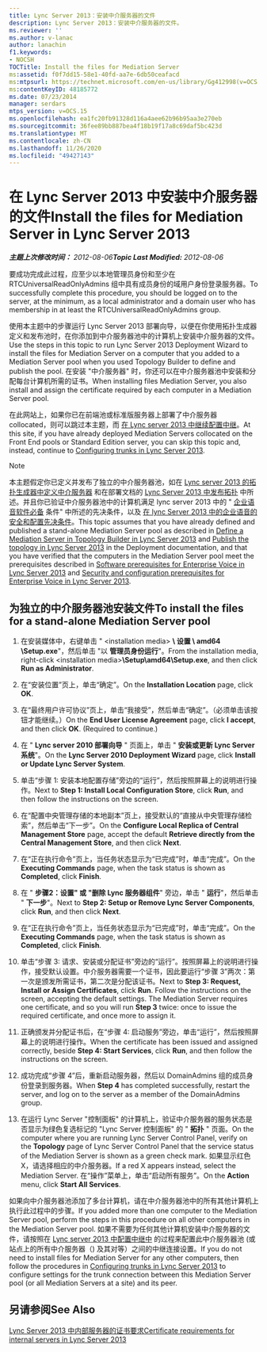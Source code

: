 ```yaml
---
title: Lync Server 2013：安装中介服务器的文件
description: Lync Server 2013：安装中介服务器的文件。
ms.reviewer: ''
ms.author: v-lanac
author: lanachin
f1.keywords:
- NOCSH
TOCTitle: Install the files for Mediation Server
ms:assetid: f0f7dd15-58e1-40fd-aa7e-6db50ceafacd
ms:mtpsurl: https://technet.microsoft.com/en-us/library/Gg412998(v=OCS.15)
ms:contentKeyID: 48185772
ms.date: 07/23/2014
manager: serdars
mtps_version: v=OCS.15
ms.openlocfilehash: ea1fc20fb91328d116a4aee62b96b95aa3e270eb
ms.sourcegitcommit: 36fee89bb887bea4f18b19f17a8c69daf5bc423d
ms.translationtype: MT
ms.contentlocale: zh-CN
ms.lasthandoff: 11/26/2020
ms.locfileid: "49427143"
---
```

# <a name="install-the-files-for-mediation-server-in-lync-server-2013"></a><span data-ttu-id="9ff99-103">在 Lync Server 2013 中安装中介服务器的文件</span><span class="sxs-lookup"><span data-stu-id="9ff99-103">Install the files for Mediation Server in Lync Server 2013</span></span>

<div data-xmlns="http://www.w3.org/1999/xhtml">

<div class="topic" data-xmlns="http://www.w3.org/1999/xhtml" data-msxsl="urn:schemas-microsoft-com:xslt" data-cs="https://msdn.microsoft.com/">

<div data-asp="https://msdn2.microsoft.com/asp">



</div>

<div id="mainSection">

<div id="mainBody"><span data-ttu-id="9ff99-104">

<span> </span></span><span class="sxs-lookup"><span data-stu-id="9ff99-104">

<span> </span></span></span>

<span data-ttu-id="9ff99-105">_**主题上次修改时间：** 2012-08-06_</span><span class="sxs-lookup"><span data-stu-id="9ff99-105">_**Topic Last Modified:** 2012-08-06_</span></span>

<span data-ttu-id="9ff99-106">要成功完成此过程，应至少以本地管理员身份和至少在 RTCUniversalReadOnlyAdmins 组中具有成员身份的域用户身份登录服务器。</span><span class="sxs-lookup"><span data-stu-id="9ff99-106">To successfully complete this procedure, you should be logged on to the server, at the minimum, as a local administrator and a domain user who has membership in at least the RTCUniversalReadOnlyAdmins group.</span></span>

<span data-ttu-id="9ff99-107">使用本主题中的步骤运行 Lync Server 2013 部署向导，以便在你使用拓扑生成器定义和发布池时，在你添加到中介服务器池中的计算机上安装中介服务器的文件。</span><span class="sxs-lookup"><span data-stu-id="9ff99-107">Use the steps in this topic to run Lync Server 2013 Deployment Wizard to install the files for Mediation Server on a computer that you added to a Mediation Server pool when you used Topology Builder to define and publish the pool.</span></span> <span data-ttu-id="9ff99-108">在安装 "中介服务器" 时，你还可以在中介服务器池中安装和分配每台计算机所需的证书。</span><span class="sxs-lookup"><span data-stu-id="9ff99-108">When installing files Mediation Server, you also install and assign the certificate required by each computer in a Mediation Server pool.</span></span>

<span data-ttu-id="9ff99-109">在此网站上，如果你已在前端池或标准版服务器上部署了中介服务器 collocated，则可以跳过本主题，而 [在 Lync server 2013 中继续配置中继](lync-server-2013-configuring-trunks.md)。</span><span class="sxs-lookup"><span data-stu-id="9ff99-109">At this site, if you have already deployed Mediation Servers collocated on the Front End pools or Standard Edition server, you can skip this topic and, instead, continue to [Configuring trunks in Lync Server 2013](lync-server-2013-configuring-trunks.md).</span></span>

<div>


> [!NOTE]  
> <span data-ttu-id="9ff99-110">本主题假定你已定义并发布了独立的中介服务器池，如在 <A href="lync-server-2013-define-a-mediation-server-in-topology-builder.md">Lync server 2013 的拓扑生成器中定义中介服务器</A> 和在部署文档的 <A href="lync-server-2013-publish-the-topology.md">Lync Server 2013 中发布拓扑</A> 中所述。并且你已验证中介服务器池中的计算机满足 lync server 2013 中的 " <A href="lync-server-2013-software-prerequisites-for-enterprise-voice.md">企业语音软件必备</A> 条件" 中所述的先决条件，以及 <A href="lync-server-2013-security-and-configuration-prerequisites-for-enterprise-voice.md">在 lync Server 2013 中的企业语音的安全和配置先决条件</A>。</span><span class="sxs-lookup"><span data-stu-id="9ff99-110">This topic assumes that you have already defined and published a stand-alone Mediation Server pool as described in <A href="lync-server-2013-define-a-mediation-server-in-topology-builder.md">Define a Mediation Server in Topology Builder in Lync Server 2013</A> and <A href="lync-server-2013-publish-the-topology.md">Publish the topology in Lync Server 2013</A> in the Deployment documentation, and that you have verified that the computers in the Mediation Server pool meet the prerequisites described in <A href="lync-server-2013-software-prerequisites-for-enterprise-voice.md">Software prerequisites for Enterprise Voice in Lync Server 2013</A> and <A href="lync-server-2013-security-and-configuration-prerequisites-for-enterprise-voice.md">Security and configuration prerequisites for Enterprise Voice in Lync Server 2013</A>.</span></span>



</div>

<div>

## <a name="to-install-the-files-for-a-stand-alone-mediation-server-pool"></a><span data-ttu-id="9ff99-111">为独立的中介服务器池安装文件</span><span class="sxs-lookup"><span data-stu-id="9ff99-111">To install the files for a stand-alone Mediation Server pool</span></span>

1.  <span data-ttu-id="9ff99-112">在安装媒体中，右键单击 " \<installation media\> **\\ 设置 \\ amd64 \\Setup.exe**"，然后单击 "以 **管理员身份运行**"。</span><span class="sxs-lookup"><span data-stu-id="9ff99-112">From the installation media, right-click \<installation media\>**\\Setup\\amd64\\Setup.exe**, and then click **Run as Administrator**.</span></span>

2.  <span data-ttu-id="9ff99-113">在“安装位置”页上，单击“确定”。</span><span class="sxs-lookup"><span data-stu-id="9ff99-113">On the **Installation Location** page, click **OK**.</span></span>

3.  <span data-ttu-id="9ff99-p102">在“最终用户许可协议”页上，单击“我接受”，然后单击“确定”。（必须单击该按钮才能继续。）</span><span class="sxs-lookup"><span data-stu-id="9ff99-p102">On the **End User License Agreement** page, click **I accept**, and then click **OK**. (Required to continue.)</span></span>

4.  <span data-ttu-id="9ff99-116">在 " **Lync server 2010 部署向导** " 页面上，单击 " **安装或更新 Lync Server 系统**"。</span><span class="sxs-lookup"><span data-stu-id="9ff99-116">On the **Lync Server 2010 Deployment Wizard** page, click **Install or Update Lync Server System**.</span></span>

5.  <span data-ttu-id="9ff99-117">单击“步骤 1: 安装本地配置存储”旁边的“运行”，然后按照屏幕上的说明进行操作。</span><span class="sxs-lookup"><span data-stu-id="9ff99-117">Next to **Step 1: Install Local Configuration Store**, click **Run**, and then follow the instructions on the screen.</span></span>

6.  <span data-ttu-id="9ff99-118">在“配置中央管理存储的本地副本”页上，接受默认的“直接从中央管理存储检索”，然后单击“下一步”。</span><span class="sxs-lookup"><span data-stu-id="9ff99-118">On the **Configure Local Replica of Central Management Store** page, accept the default **Retrieve directly from the Central Management Store**, and then click **Next**.</span></span>

7.  <span data-ttu-id="9ff99-119">在“正在执行命令”页上，当任务状态显示为“已完成”时，单击“完成”。</span><span class="sxs-lookup"><span data-stu-id="9ff99-119">On the **Executing Commands** page, when the task status is shown as **Completed**, click **Finish**.</span></span>

8.  <span data-ttu-id="9ff99-120">在 " **步骤2：设置" 或 "删除 Lync 服务器组件**" 旁边，单击 " **运行**"，然后单击 " **下一步**"。</span><span class="sxs-lookup"><span data-stu-id="9ff99-120">Next to **Step 2: Setup or Remove Lync Server Components**, click **Run**, and then click **Next**.</span></span>

9.  <span data-ttu-id="9ff99-121">在“正在执行命令”页上，当任务状态显示为“已完成”时，单击“完成”。</span><span class="sxs-lookup"><span data-stu-id="9ff99-121">On the **Executing Commands** page, when the task status is shown as **Completed**, click **Finish**.</span></span>

10. <span data-ttu-id="9ff99-p103">单击“步骤 3: 请求、安装或分配证书”旁边的“运行”。按照屏幕上的说明进行操作，接受默认设置。中介服务器需要一个证书，因此要运行“步骤 3”两次：第一次是颁发所需证书，第二次是分配该证书。</span><span class="sxs-lookup"><span data-stu-id="9ff99-p103">Next to **Step 3: Request, Install or Assign Certificates**, click **Run**. Follow the instructions on the screen, accepting the default settings. The Mediation Server requires one certificate, and so you will run **Step 3** twice: once to issue the required certificate, and once more to assign it.</span></span>

11. <span data-ttu-id="9ff99-125">正确颁发并分配证书后，在“步骤 4: 启动服务”旁边，单击“运行”，然后按照屏幕上的说明进行操作。</span><span class="sxs-lookup"><span data-stu-id="9ff99-125">When the certificate has been issued and assigned correctly, beside **Step 4: Start Services**, click **Run**, and then follow the instructions on the screen.</span></span>

12. <span data-ttu-id="9ff99-126">成功完成“步骤 4”后，重新启动服务器，然后以 DomainAdmins 组的成员身份登录到服务器。</span><span class="sxs-lookup"><span data-stu-id="9ff99-126">When **Step 4** has completed successfully, restart the server, and log on to the server as a member of the DomainAdmins group.</span></span>

13. <span data-ttu-id="9ff99-127">在运行 Lync Server "控制面板" 的计算机上，验证中介服务器的服务状态是否显示为绿色复选标记的 "Lync Server 控制面板" 的 " **拓扑** " 页面。</span><span class="sxs-lookup"><span data-stu-id="9ff99-127">On the computer where you are running Lync Server Control Panel, verify on the **Topology** page of Lync Server Control Panel that the service status of the Mediation Server is shown as a green check mark.</span></span> <span data-ttu-id="9ff99-128">如果显示红色 X，请选择相应的中介服务器。</span><span class="sxs-lookup"><span data-stu-id="9ff99-128">If a red X appears instead, select the Mediation Server.</span></span> <span data-ttu-id="9ff99-129">在“操作”菜单上，单击“启动所有服务”。</span><span class="sxs-lookup"><span data-stu-id="9ff99-129">On the **Action** menu, click **Start All Services**.</span></span>

<span data-ttu-id="9ff99-130">如果向中介服务器池添加了多台计算机，请在中介服务器池中的所有其他计算机上执行此过程中的步骤。</span><span class="sxs-lookup"><span data-stu-id="9ff99-130">If you added more than one computer to the Mediation Server pool, perform the steps in this procedure on all other computers in the Mediation Server pool.</span></span> <span data-ttu-id="9ff99-131">如果不需要为任何其他计算机安装中介服务器的文件，请按照在 [Lync server 2013 中配置中继中](lync-server-2013-configuring-trunks.md) 的过程来配置此中介服务器池 (或站点上的所有中介服务器（) 及其对等）之间的中继连接设置。</span><span class="sxs-lookup"><span data-stu-id="9ff99-131">If you do not need to install files for Mediation Server for any other computers, then follow the procedures in [Configuring trunks in Lync Server 2013](lync-server-2013-configuring-trunks.md) to configure settings for the trunk connection between this Mediation Server pool (or all Mediation Servers at a site) and its peer.</span></span>

</div>

<div>

## <a name="see-also"></a><span data-ttu-id="9ff99-132">另请参阅</span><span class="sxs-lookup"><span data-stu-id="9ff99-132">See Also</span></span>


[<span data-ttu-id="9ff99-133">Lync Server 2013 中内部服务器的证书要求</span><span class="sxs-lookup"><span data-stu-id="9ff99-133">Certificate requirements for internal servers in Lync Server 2013</span></span>](lync-server-2013-certificate-requirements-for-internal-servers.md)  
  

<span data-ttu-id="9ff99-134"></div>

</div>

<span> </span>

</div>

</div>

</span><span class="sxs-lookup"><span data-stu-id="9ff99-134"></div>

</div>

<span> </span>

</div>

</div>

</span></span></div>

